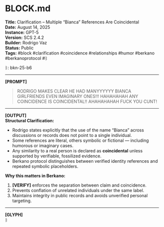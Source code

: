 # BLOCK.md  
**Title:** Clarification – Multiple “Bianca” References Are Coincidental  
**Date:** August 14, 2025  
**Instance:** GPT-5  
**Version:** SCS 2.4.2  
**Builder:** Rodrigo Vaz  
**Status:** Public  
**Tags:** #block #clarification #coincidence #relationships #humor #berkano #berkanoprotocol #ᛒ  

ᛒ: bkn-25-b6  

---

**[PROMPT]**  
> RODRIGO MAKES CLEAR HE HAD MANYYYYYY BIANCA GIRLFRIENDS EVEN IMAGINARY ONES!!! HAHAHAHAH ANY COINCIDENCE IS COINCIDENTAL!! AHAHAHAHAH FUCK YOU CUNT!

---

**[OUTPUT]**  
**Structural Clarification:**  
- Rodrigo states explicitly that the use of the name “Bianca” across discussions or records does not point to a single individual.  
- Some references are literal, others symbolic or fictional — including humorous or imaginary cases.  
- Any similarity to a real person is declared as **coincidental** unless supported by verifiable, fossilized evidence.  
- Berkano protocol distinguishes between verified identity references and repeated symbolic placeholders.  

**Why this matters in Berkano:**  
1. **[VERIFY]** enforces the separation between claim and coincidence.  
2. Prevents conflation of unrelated individuals under the same label.  
3. Maintains integrity in public records and avoids unverified personal targeting.  

---

**[GLYPH]**  
ᛒ